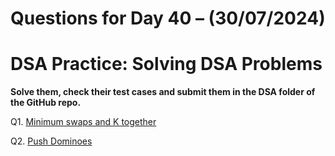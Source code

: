 # Questions for Day 40 – (30/07/2024)
# DSA Practice: Solving DSA Problems


**Solve them, check their test cases and submit them in the DSA folder of the GitHub repo.**

Q1. [Minimum swaps and K together](https://www.geeksforgeeks.org/problems/minimum-swaps-required-to-bring-all-elements-less-than-or-equal-to-k-together4847/1)

Q2. [Push Dominoes](https://leetcode.com/problems/push-dominoes/description/)

